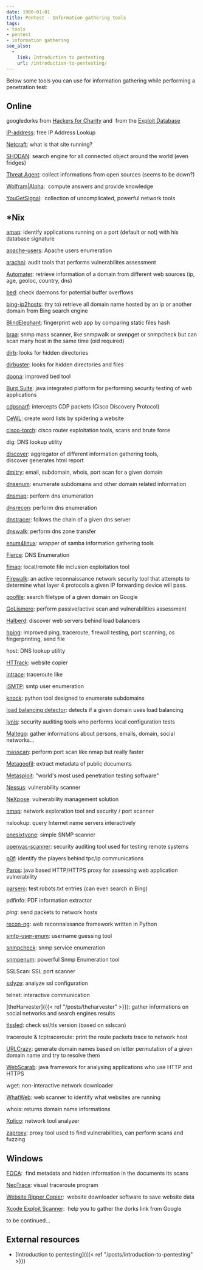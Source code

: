 ```yaml
---
date: 1980-01-01
title: Pentest - Information gathering tools
tags:
- tools
- pentest
- information gathering
see_also:
  -
    link: Introduction to pentesting
    url: /introduction-to-pentesting/
---
```

Below some tools you can use for information gathering while performing a penetration test:

## Online

googledorks from [Hackers for Charity](http://www.hackersforcharity.org/ghdb/ "Hackers for Charity Googledorks") and 
from the [Exploit Database](http://www.exploit-db.com/google-dorks/ "The Exploit Database Googledorks")

[IP-address](http://www.ip-adress.com/ "IP-address"): 
free IP Address Lookup

[Netcraft](http://toolbar.netcraft.com/site_report "Netcraft"): 
what is that site running?

[SHODAN](http://www.shodanhq.com/ "SHODAN"): 
search engine for all connected object around the world (even fridges)

[Threat Agent](https://www.threatagent.com/ "Threat Agent"): 
collect informations from open sources (seems to be down?)

[Wolfram|Alpha](http://www.wolframalpha.com/ "Wolfram|Alpha"): 
compute answers and provide knowledge

[YouGetSignal](http://www.yougetsignal.com/ "YouGetSignal"): 
collection of uncomplicated, powerful network tools

<!--more-->

## *Nix

[amap](https://www.thc.org/thc-amap/): identify applications running on a port (default or not) with his database signature

[apache-users](https://labs.portcullis.co.uk/): Apache users enumeration

[arachni](http://arachni-scanner.com/): audit tools that performs vulnerabilites assessment

[Automater](http://www.tekdefense.com/automater/): retrieve information of a domain from different web sources (ip, age, geoloc, country, dns)

[bed](http://www.snake-basket.de/): check daemons for potential buffer overflows

[bing-ip2hosts](http://www.morningstarsecurity.com/research/bing-ip2hosts): (try to) retrieve all domain name hosted by an ip or another domain from Bing search engine

[BlindElephant](http://blindelephant.sourceforge.net/): fingerprint web app by comparing static files hash

[braa](http://s-tech.elsat.net.pl/): snmp mass scanner, like snmpwalk or snmpget or snmpcheck but can scan many host in the same time (oid required)

[dirb](http://dirb.sourceforge.net/): looks for hidden directories

[dirbuster](https://www.owasp.org/index.php/Category:OWASP_DirBuster_Project): looks for hidden directories and files

[doona](https://github.com/wireghoul/doona): improved bed tool

[Burp Suite](http://portswigger.net/burp/ "Burp Suite"): java integrated platform for performing security testing of web applications

[cdpsnarf](https://github.com/Zapotek/cdpsnarf): intercepts CDP packets (Cisco Discovery Protocol)

[CeWL](http://digi.ninja/projects/cewl.php "CeWL"): create word lists by spidering a website

[cisco-torch](http://www.hackingciscoexposed.com/?link=tools): cisco router exploitation tools, scans and brute force

dig: DNS lookup utility

[discover](https://github.com/leebaird/discover): aggregator of different information gathering tools, discover generates html report

[dmitry](http://mor-pah.net/software/dmitry-deepmagic-information-gathering-tool/): email, subdomain, whois, port scan for a given domain

[dnsenum](https://github.com/fwaeytens/dnsenum "dnsenum"): enumerate subdomains and other domain related information

[dnsmap](http://code.google.com/p/dnsmap/): perform dns enumeration

[dnsrecon](https://github.com/darkoperator/dnsrecon): perform dns enumeration

[dnstracer](http://freshmeat.net/projects/dnstracer): follows the chain of a given dns server

[dnswalk](http://sourceforge.net/projects/dnswalk/): perform dns zone transfer

[enum4linux](https://labs.portcullis.co.uk/tools/enum4linux/): wrapper of samba information gathering tools

[Fierce](http://ha.ckers.org/fierce/ "Fierce"): DNS Enumeration

[fimap](http://code.google.com/p/fimap/): local/remote file inclusion exploitation tool

[Firewalk](http://packetfactory.openwall.net/projects/firewalk/): an active reconnaissance network security tool that attempts to determine what layer 4 protocols a given IP forwarding device will pass.

[goofile](http://code.google.com/p/goofile/): search filetype of a given domain on Google

[GoLismero](https://github.com/golismero/golismero): perform passive/active scan and vulnerabilities assessment

[Halberd](https://github.com/jmbr/halberd "Halberd"): discover web servers behind load balancers

[hping](http://www.hping.org/): improved ping, traceroute, firewall testing, port scanning, os fingerprinting, send file

host: DNS lookup utility

[HTTrack](http://www.httrack.com/ "HTTrack"): website copier

[intrace](http://code.google.com/p/intrace/): traceroute like

[iSMTP](https://github.com/altjx/ipwn/): smtp user enumeration

[knock](https://github.com/guelfoweb/knock "knock"): python tool designed to enumerate subdomains

[load balancing detector](https://github.com/craig/ge.mine.nu/tree/master/lbd "load balancing detector"): detects if a given domain uses load balancing

[lynis](http://www.rootkit.nl/projects/lynis.html): security auditing tools who performs local configuration tests

[Maltego](http://paterva.com/): gather informations about persons, emails, domain, social networks...

[masscan](https://github.com/robertdavidgraham/masscan): perform port scan like nmap but really faster

[Metagoofil](http://www.edge-security.com/metagoofil.php "Metagoofil"): extract metadata of public documents

[Metasploit](http://www.metasploit.com/ "Metasploit"): "world's most used penetration testing software"

[Nessus](http://www.tenable.com/products/nessus "Nessus"): vulnerability scanner

[NeXpose](http://www.rapid7.com/products/nexpose/ "NeXpose"): vulnerability management solution

[nmap](http://insecure.org/): network exploration tool and security / port scanner

nslookup: query Internet name servers interactively

[onesixtyone](http://www.phreedom.org/software/onesixtyone/ "onesixtyone"): simple SNMP scanner

[openvas-scanner](http://www.openvas.org/): security auditing tool used for testing remote systems

[p0f](http://lcamtuf.coredump.cx/p0f3/): identify the players behind tpc/ip communications

[Paros](http://sourceforge.net/projects/paros/ "Paros"): java based HTTP/HTTPS proxy for assessing web application vulnerability

[parsero](https://github.com/behindthefirewalls/Parsero): test robots.txt entries (can even search in Bing)

pdfinfo: PDF information extractor

*ping*: send packets to network hosts

[recon-ng](https://bitbucket.org/LaNMaSteR53/recon-ng): web reconnaissance framework written in Python

[smtp-user-enum](http://pentestmonkey.net/tools/user-enumeration/smtp-user-enum "smtp-user-enum"): username guessing tool

[snmpcheck](http://www.nothink.org/codes/snmpcheck/index.php): snmp service enumeration

[snmpenum](https://github.com/pwnieexpress/pwn_plug_sources/tree/master/src/snmpenum "snmpenum"): powerful Snmp Enumeration tool

SSLScan: SSL port scanner

[sslyze](https://github.com/iSECPartners/sslyze): analyze ssl configuration

telnet: interactive communication

[theHarvester]({{< ref "/posts/theharvester" >}}): gather informations on social networks and search engines results

[tlssled](http://www.taddong.com/en/lab.html): check ssl/tls version (based on sslscan)

traceroute & tcptraceroute: print the route packets trace to network host

[URLCrazy](http://www.morningstarsecurity.com/research/urlcrazy): generate domain names based on letter permutation of a given domain name and try to resolve them

[WebScarab](https://www.owasp.org/index.php/Category:OWASP_WebScarab_Project "WebScarab"): java framework for analysing applications who use HTTP and HTTPS

wget: non-interactive network downloader

[WhatWeb](https://github.com/urbanadventurer/WhatWeb "WhatWeb"): web scanner to identify what websites are running

whois: returns domain name informations

[Xplico](http://www.xplico.org/): network tool analyzer

[zaproxy](http://code.google.com/p/zaproxy/): proxy tool used to find vulnerabilities, can perform scans and fuzzing

## Windows

[FOCA](https://www.elevenpaths.com/labstools/foca/ "FOCA"): 
find metadata and hidden information in the documents its scans

[NeoTrace](https://neotrace-pro.portalux.com/ "NeoTrace"): 
visual traceroute program

[Website Ripper Copier](http://www.tensons.com/products/websiterippercopier/ "Website Ripper Copier"): 
website downloader software to save website data

[Xcode Exploit Scanner](http://sourceforge.net/projects/xcodescanner/ "Xcode Exploit Scanner"): 
help you to gather the dorks link from Google

to be continued...


## External resources

- [Introduction to pentesting]({{< ref "/posts/introduction-to-pentesting" >}})

